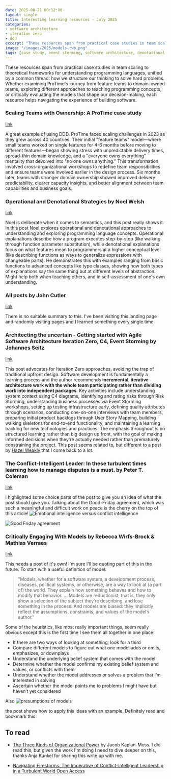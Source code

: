 ```yaml
---
date: 2025-08-21 00:12:00
layout: single
title: Interesting learning resources - July 2025
categories:
- software architecture
- iteration zero
- ddd
excerpt: "These resources span from practical case studies in team scaling to theoretical frameworks for understanding programming languages, unified by a common thread: how we structure our thinking to solve hard problems. Whether examining ProTime's journey from feature teams to domain-owned teams, exploring different approaches to teaching programming concepts, or critically evaluating the models that shape our decision-making, each resource helps navigating the experience of building software.."
image: "/images/2025/models-rwb.png"
tags: [case study, event storming, software architecture, denotational understanding, operational understanding]
---
```


These resources span from practical case studies in team scaling to theoretical frameworks for understanding programming languages, unified by a common thread: how we structure our thinking to solve hard problems. 
Whether examining ProTime's journey from feature teams to domain-owned teams, exploring different approaches to teaching programming concepts, or critically evaluating the models that shape our decision-making, each resource helps navigating the experience of building software.


### Scaling Teams with Ownership: A ProTime case study


[link](https://aardling.eu/en/insights/scaling-teams-with-ownership-a-protime-case-study)

A great example of using DDD. ProTime faced scaling challenges in 2023 as they grew  across 40 countries. Their initial "feature teams" model—where small teams worked on single features for 4-6 months before moving to different features—began showing stress with unpredictable delivery times, spread-thin domain knowledge, and a "everyone owns everything" mentality that devolved into "no one owns anything." This transformation involved cross-organizational workshops to redefine team responsibilities and ensure teams were involved earlier in the design process. Six months later, teams with stronger domain ownership showed improved delivery predictability, clearer capacity insights, and better alignment between team capabilities and business goals.

### Operational and Denotational Strategies by  Noel Welsh

[link](https://noelwelsh.com/posts/operational-denotational-understanding/) 

Noel is deliberate when it comes to semantics, and this post really shows it. In this post Noel explores operational and denotational approaches to understanding and exploring programming language concepts. Operational explanations describe how a program executes step-by-step (like walking through function parameter substitution), while denotational explanations focus on what features mean to programmers at a higher conceptual level (like describing functions as ways to generalize expressions with changeable parts). He demonstrates this with examples ranging from basic functions to advanced concepts like type classes, showing how both types of explanations say the same thing but at different levels of abstraction. Might help both when teaching others, and in self-assessment of one's own understanding.

### All posts by John Cutler

[link](https://publish.obsidian.md/cutlefish/Welcome) 

There is no suitable summary to this. I've been visiting this landing page and randomly visiting pages and I learned something every.single.time. 

### Architecting the uncertain - Getting started with Agile Software Architecture Iteration Zero, C4, Event Storming by Johannes Seitz 

[link](https://printhelloworld.de/posts/iteration-zero-architecture/) 

This post advocates for Iteration Zero approaches, avoiding the trap of traditional upfront design. Software development is fundamentally a learning process and the author recommends **incremental, iterative architecture work with the whole team participating rather than dividing work into independent packages**. Key activities include understanding system context using C4 diagrams, identifying and rating risks through Risk Storming, understanding business processes via Event Storming workshops, setting up testing infrastructure early, defining quality attributes through scenarios, conducting one-on-one interviews with team members, preparing initial product backlogs through User Story Mapping, building walking skeletons for end-to-end functionality, and maintaining a learning backlog for new technologies and practices. The emphasis throughout is on structured learning rather than big design up front, with the goal of making informed decisions when they're actually needed rather than prematurely constraining the project. 
This post seems related to, but different to a post by [Hazel Weakly](https://hazelweakly.me/blog/home-baked-abstractions-store-bought-implementations/) that I come back to a lot.


### The Conflict-Intelligent Leader: In these turbulent times learning how to manage disputes is a must. by Peter T. Coleman

[link](https://hbr.org/2025/07/the-conflict-intelligent-leader?ab=HP-magazine-text-2) 

I highlighted some choice parts of the post to give you an idea of what the post should give you. Talking about the Good-Friday agreement, which was such a meaningful and difficult work on peace is the cherry on the top of this article! 
![Emotional intelligence versus conflict intelligence]({{site.images}}/2025/eiq-ciq.png)

![Good Friday agreement]({{site.images}}/2025/good-friday.png)

###  Critically Engaging With Models by Rebecca Wirfs-Brock & Mathias Verraes

[link](https://wirfs-brock.com/rebecca/blog/2022/09/20/critically-engaging-with-models/) 

This needs a post of it's own! I'm sure I'll be quoting part of this in the future. To start with a useful definition of model: 

> "Models, whether for a software system, a development process, diseases, political systems, or otherwise, are a way to look at (a part of) the world. They explain how something behaves and how to modify that behavior. ... Models are reductionist; that is, they only show a selection of the subject they’re describing, and lose something in the process. And models are biased: they implicitly reflect the assumptions, constraints, and values of the model’s author." 

Some of the heuristics, like most really important things, seem really obvious except this is the first time I see them all together in one place:
* If there are two ways of looking at something, look for a third
* Compare different models to figure out what one model adds or omits, emphasizes, or downplays
* Understand the underlying belief system that comes with the model
* Determine whether the model confirms my existing belief system and values, or conflicts with them
* Understand whether the model addresses or solves a problem that I’m interested in solving
* Ascertain whether the model points me to problems I might have but haven’t yet considered

Also 
![presumptions of models]({{site.images}}/2025/models-rwb.png)

the post shows how to apply this ideas with an example. Definitely read and bookmark this.


## To read

* [The Three Kinds of Organizational Power](https://jacobian.org/2021/mar/15/organizational-power/) by Jacob Kaplan-Moss. I did read this, but given the work I'm doing I need to dive deeper on this, thanks Anja Kunkel for sharing this write up with me.

* [Navigating Firestorms: The Imperative of Conflict-Intelligent Leadership in a Turbulent World Open Access](https://direct.mit.edu/ngtn/article/40/1-2/5/123561/Navigating-Firestorms-The-Imperative-of-Conflict)

